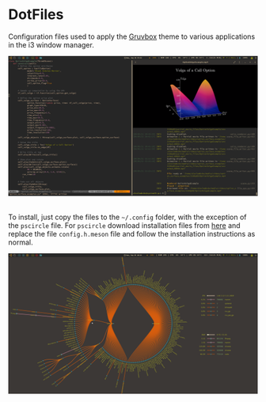 # DotFiles

Configuration files used to apply the [Gruvbox](https://github.com/morhetz/gruvbox) theme to various applications in the i3 window manager.

<p align="center">
  <img alt="screenshot" src="https://github.com/alembcke/DotFiles/blob/main/media/manim.png">
  <br><br>
</p>

To install, just copy the files to the `~/.config` folder, with the exception of the `pscircle` file.  For `pscircle` download installation files from [here](https://github.com/tuxarch/pscircle) and replace the file `config.h.meson` file and follow the installation instructions as normal.

<p align="center">
  <img alt="screenshot" src="https://github.com/alembcke/DotFiles/blob/main/media/pscircle.png">
  <br><br>
</p>
